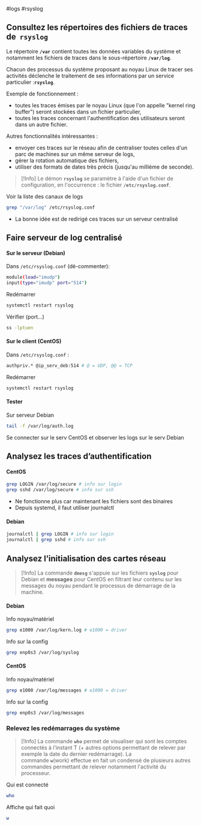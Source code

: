 #logs #rsyslog 
## Consultez les répertoires des fichiers de traces de  `rsyslog`

Le répertoire **`/var`** contient toutes les données variables du système et notamment les fichiers de traces dans le sous-répertoire **`/var/log`**.

Chacun des processus du système proposant au noyau Linux de tracer ses activités déclenche le traitement de ses informations par un service particulier :**`rsyslog`**.

Exemple de fonctionnement :
- toutes les traces émises par le noyau Linux (que l'on appelle "kernel ring buffer") seront stockées dans un fichier particulier,
- toutes les traces concernant l'authentification des utilisateurs seront dans un autre fichier.

Autres fonctionnalités intéressantes :
- envoyer ces traces sur le réseau afin de centraliser toutes celles d'un parc de machines sur un même serveur de logs,
- gérer la rotation automatique des fichiers,
- utiliser des formats de dates très précis (jusqu'au millième de seconde).

>[!Info]
>Le démon **`rsyslog`** se paramètre à l'aide d'un fichier de configuration, en l'occurrence : le fichier **`/etc/rsyslog.conf`**.

Voir la liste des canaux de logs 
```bash
grep "/var/log" /etc/rsyslog.conf 
```
- La bonne idée est de redirigé ces traces sur un serveur centralisé

## Faire serveur de log centralisé
#### Sur le serveur (Debian)
Dans `/etc/rsyslog.conf`  (dé-commenter):
```bash
module(load="imudp")
input(type="imudp" port="514")
```
Redémarrer
```bash
systemctl restart rsyslog
```
Vérifier (port...)
```bash
ss -lptuen
```

#### Sur le client (CentOS)
Dans `/etc/rsyslog.conf` :
```bash
authpriv.* @ip_serv_deb:514 # @ = UDP, @@ = TCP
```
Redémarrer
```bash
systemctl restart rsyslog
```

#### Tester
Sur serveur Debian
```bash
tail -f /var/log/auth.log
```
Se connecter sur le serv CentOS et observer les logs sur le serv Debian

## Analysez les traces d’authentification
#### CentOS
```bash
grep LOGIN /var/log/secure # info sur login
grep sshd /var/log/secure # info sur ssh
```
- Ne fonctionne plus car maintenant les fichiers sont des binaires
- Depuis systemd, il faut utiliser journalctl

#### Debian
```bash
journalctl | grep LOGIN # info sur login
journalctl | grep sshd # info sur ssh
```

## Analysez l’initialisation des cartes réseau

>[!Info]
>La commande **`dmesg`** s'appuie sur les fichiers **`syslog`** pour Debian et **messages** pour CentOS en filtrant leur contenu sur les messages du noyau pendant le processus de démarrage de la machine.

#### Debian
Info noyau/matériel
```bash
grep e1000 /var/log/kern.log # e1000 = driver
```
Info sur la config
```bash
grep enp0s3 /var/log/syslog
```

#### CentOS
Info noyau/matériel
```bash
grep e1000 /var/log/messages # e1000 = driver
```
Info sur la config
```bash
grep enp0s3 /var/log/messages
```

### Relevez les redémarrages du système

>[!Info]
>La commande **`who`** permet de visualiser qui sont les comptes connectés à l’instant T (+ autres options permettant de relever par exemple la date du dernier redémarrage).
>La commande **`w`**(work) effectue en fait un condensé de plusieurs autres commandes permettant de relever notamment l'activité du processeur.

Qui est connecté
```bash
who
```
Affiche qui fait quoi
```bash
w
```





